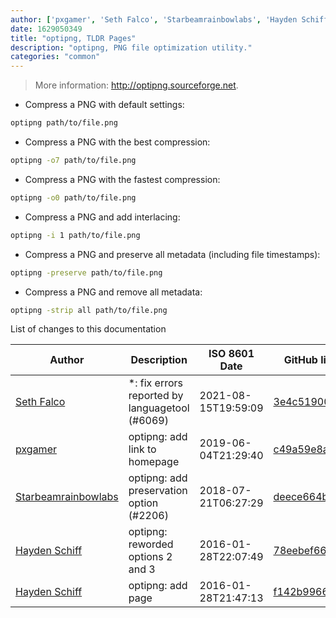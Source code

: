```yaml
---
author: ['pxgamer', 'Seth Falco', 'Starbeamrainbowlabs', 'Hayden Schiff']
date: 1629050349
title: "optipng, TLDR Pages"
description: "optipng, PNG file optimization utility."
categories: "common"
---
```

> More information: <http://optipng.sourceforge.net>.

- Compress a PNG with default settings:

```bash
optipng path/to/file.png
```

- Compress a PNG with the best compression:

```bash
optipng -o7 path/to/file.png
```

- Compress a PNG with the fastest compression:

```bash
optipng -o0 path/to/file.png
```

- Compress a PNG and add interlacing:

```bash
optipng -i 1 path/to/file.png
```

- Compress a PNG and preserve all metadata (including file timestamps):

```bash
optipng -preserve path/to/file.png
```

- Compress a PNG and remove all metadata:

```bash
optipng -strip all path/to/file.png
```
List of changes to this documentation


Author | Description | ISO 8601 Date | GitHub link
------|-----|-----|-----
[Seth Falco](mailto:seth@falco.fun) | *: fix errors reported by languagetool (#6069) | 2021-08-15T19:59:09 | [3e4c519004a4](https://github.com/tldr-pages/tldr/commit/3e4c519004a471c861cdc609fd7239ee3355671c)
[pxgamer](mailto:owzie123@gmail.com) | optipng: add link to homepage | 2019-06-04T21:29:40 | [c49a59e8a3a6](https://github.com/tldr-pages/tldr/commit/c49a59e8a3a6cf2fde3be29cd0ad8f792630c349)
[Starbeamrainbowlabs](mailto:sbrl@starbeamrainbowlabs.com) | optipng: add preservation option (#2206) | 2018-07-21T06:27:29 | [deece664b1b4](https://github.com/tldr-pages/tldr/commit/deece664b1b4bd55bff20a826985513fb523cc23)
[Hayden Schiff](mailto:oxguy3@gmail.com) | optipng: reworded options 2 and 3 | 2016-01-28T22:07:49 | [78eebef66bb4](https://github.com/tldr-pages/tldr/commit/78eebef66bb404c85ecff61abca31e57d0035514)
[Hayden Schiff](mailto:oxguy3@gmail.com) | optipng: add page | 2016-01-28T21:47:13 | [f142b9966f27](https://github.com/tldr-pages/tldr/commit/f142b9966f27b0b039c97be217d434205f58e3da)

